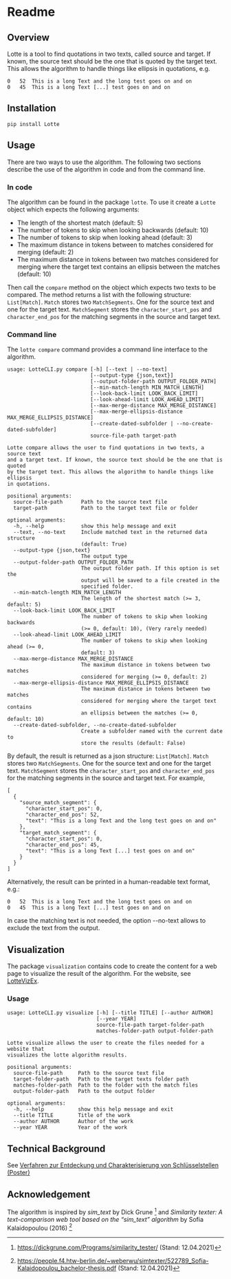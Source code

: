 # Readme

## Overview
Lotte is a tool to find quotations in two texts, called source and target. If known, the source text should be the one that is quoted by the target text. This allows the algorithm to handle things like ellipsis in quotations, e.g.
~~~
0	52	This is a long Text and the long test goes on and on
0	45	This is a long Text [...] test goes on and on
~~~

## Installation
~~~
pip install Lotte
~~~

## Usage
There are two ways to use the algorithm. The following two sections describe the use of the algorithm in code and from the command line.

### In code
The algorithm can be found in the package `lotte`. To use it create a `Lotte` object which expects the following arguments:
- The length of the shortest match (default: 5)
- The number of tokens to skip when looking backwards (default: 10)
- The number of tokens to skip when looking ahead (default: 3)
- The maximum distance in tokens between to matches considered for merging (default: 2)
- The maximum distance in tokens between two matches considered for merging where the target text contains an ellipsis between the matches (default: 10)


Then call the `compare` method on the object which expects two texts to be compared.
The method returns a list with the following structure: `List[Match]`. `Match` stores two `MatchSegments`. One for the source text and one for the target text. `MatchSegment` stores the `character_start_pos` and `character_end_pos` for the matching segments in the source and target text.

### Command line
The `lotte compare` command provides a command line interface to the algorithm.

~~~
usage: LotteCLI.py compare [-h] [--text | --no-text]
                           [--output-type {json,text}]
                           [--output-folder-path OUTPUT_FOLDER_PATH]
                           [--min-match-length MIN_MATCH_LENGTH]
                           [--look-back-limit LOOK_BACK_LIMIT]
                           [--look-ahead-limit LOOK_AHEAD_LIMIT]
                           [--max-merge-distance MAX_MERGE_DISTANCE]
                           [--max-merge-ellipsis-distance MAX_MERGE_ELLIPSIS_DISTANCE]
                           [--create-dated-subfolder | --no-create-dated-subfolder]
                           source-file-path target-path

Lotte compare allows the user to find quotations in two texts, a source text
and a target text. If known, the source text should be the one that is quoted
by the target text. This allows the algorithm to handle things like ellipsis
in quotations.

positional arguments:
  source-file-path      Path to the source text file
  target-path           Path to the target text file or folder

optional arguments:
  -h, --help            show this help message and exit
  --text, --no-text     Include matched text in the returned data structure
                        (default: True)
  --output-type {json,text}
                        The output type
  --output-folder-path OUTPUT_FOLDER_PATH
                        The output folder path. If this option is set the
                        output will be saved to a file created in the
                        specified folder.
  --min-match-length MIN_MATCH_LENGTH
                        The length of the shortest match (>= 3, default: 5)
  --look-back-limit LOOK_BACK_LIMIT
                        The number of tokens to skip when looking backwards
                        (>= 0, default: 10), (Very rarely needed)
  --look-ahead-limit LOOK_AHEAD_LIMIT
                        The number of tokens to skip when looking ahead (>= 0,
                        default: 3)
  --max-merge-distance MAX_MERGE_DISTANCE
                        The maximum distance in tokens between two matches
                        considered for merging (>= 0, default: 2)
  --max-merge-ellipsis-distance MAX_MERGE_ELLIPSIS_DISTANCE
                        The maximum distance in tokens between two matches
                        considered for merging where the target text contains
                        an ellipsis between the matches (>= 0, default: 10)
  --create-dated-subfolder, --no-create-dated-subfolder
                        Create a subfolder named with the current date to
                        store the results (default: False)
~~~

By default, the result is returned as a json structure: `List[Match]`. `Match` stores two `MatchSegments`. One for the source text and one for the target text. `MatchSegment` stores the `character_start_pos` and `character_end_pos` for the matching segments in the source and target text.
For example,

~~~
[
  {
    "source_match_segment": {
      "character_start_pos": 0,
      "character_end_pos": 52,
      "text": "This is a long Text and the long test goes on and on"
    },
    "target_match_segment": {
      "character_start_pos": 0,
      "character_end_pos": 45,
      "text": "This is a long Text [...] test goes on and on"
    }
  }
]
~~~

Alternatively, the result can be printed in a human-readable text format, e.g.:

~~~
0	52	This is a long Text and the long test goes on and on
0	45	This is a long Text [...] test goes on and on 
~~~

In case the matching text is not needed, the option --no-text allows to exclude the text from the output.

## Visualization
The package `visualization` contains code to create the content for a web page to visualize the result of the algorithm.
For the website, see [LotteVizEx](/../../../../lottevizex/).

### Usage
~~~
usage: LotteCLI.py visualize [-h] [--title TITLE] [--author AUTHOR]
                             [--year YEAR]
                             source-file-path target-folder-path
                             matches-folder-path output-folder-path

Lotte visualize allows the user to create the files needed for a website that
visualizes the lotte algorithm results.

positional arguments:
  source-file-path     Path to the source text file
  target-folder-path   Path to the target texts folder path
  matches-folder-path  Path to the folder with the match files
  output-folder-path   Path to the output folder

optional arguments:
  -h, --help           show this help message and exit
  --title TITLE        Title of the work
  --author AUTHOR      Author of the work
  --year YEAR          Year of the work
~~~

## Technical Background
See [Verfahren zur Entdeckung und Charakterisierung von Schlüsselstellen (Poster)](https://doi.org/10.5281/zenodo.4737131)

## Acknowledgement
The algorithm is inspired by _sim_text_ by Dick Grune [^1]
and _Similarity texter: A text-comparison web tool based on the “sim_text” algorithm_ by Sofia Kalaidopoulou (2016) [^2]

[^1]: https://dickgrune.com/Programs/similarity_tester/ (Stand: 12.04.2021)

[^2]: https://people.f4.htw-berlin.de/~weberwu/simtexter/522789_Sofia-Kalaidopoulou_bachelor-thesis.pdf (Stand: 12.04.2021)
